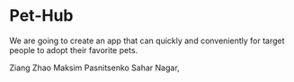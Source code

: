 # Pet-Hub

We are going to create an app that can quickly and conveniently for target people to adopt their favorite pets.

Ziang Zhao
Maksim Pasnitsenko
Sahar Nagar,
